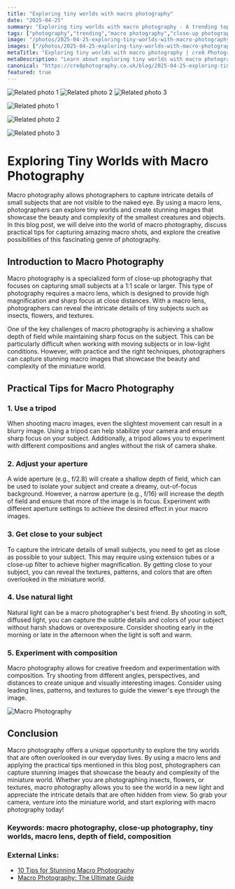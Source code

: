 ```yaml
---
title: "Exploring tiny worlds with macro photography"
date: "2025-04-25"
summary: "Exploring tiny worlds with macro photography - A trending topic in photography."
tags: ["photography","trending","macro photography","close-up photography","tiny worlds","macro lens","depth of field","composition","tripod","aperture","natural light","textures"]
image: "/photos/2025-04-25-exploring-tiny-worlds-with-macro-photography-1.jpg"
images: ["/photos/2025-04-25-exploring-tiny-worlds-with-macro-photography-1.jpg","/photos/2025-04-25-exploring-tiny-worlds-with-macro-photography-2.jpg","/photos/2025-04-25-exploring-tiny-worlds-with-macro-photography-3.jpg"]
metaTitle: "Exploring tiny worlds with macro photography | cre8 Photography"
metaDescription: "Learn about exploring tiny worlds with macro photography in photography with practical tips and insights."
canonical: "https://cre8photography.co.uk/blog/2025-04-25-exploring-tiny-worlds-with-macro-photography"
featured: true
---
```


<!-- Gallery as HTML -->

<div class="grid grid-cols-1 sm:grid-cols-2 md:grid-cols-3 gap-4">
  <img src="/photos/2025-04-25-exploring-tiny-worlds-with-macro-photography-1.jpg" alt="Related photo 1" class="w-full rounded-lg" />
<img src="/photos/2025-04-25-exploring-tiny-worlds-with-macro-photography-2.jpg" alt="Related photo 2" class="w-full rounded-lg" />
<img src="/photos/2025-04-25-exploring-tiny-worlds-with-macro-photography-3.jpg" alt="Related photo 3" class="w-full rounded-lg" />
</div>


<!-- Gallery as Markdown -->
![Related photo 1](/photos/2025-04-25-exploring-tiny-worlds-with-macro-photography-1.jpg)


![Related photo 2](/photos/2025-04-25-exploring-tiny-worlds-with-macro-photography-2.jpg)


![Related photo 3](/photos/2025-04-25-exploring-tiny-worlds-with-macro-photography-3.jpg)



# Exploring Tiny Worlds with Macro Photography

Macro photography allows photographers to capture intricate details of small subjects that are not visible to the naked eye. By using a macro lens, photographers can explore tiny worlds and create stunning images that showcase the beauty and complexity of the smallest creatures and objects. In this blog post, we will delve into the world of macro photography, discuss practical tips for capturing amazing macro shots, and explore the creative possibilities of this fascinating genre of photography.

## Introduction to Macro Photography

Macro photography is a specialized form of close-up photography that focuses on capturing small subjects at a 1:1 scale or larger. This type of photography requires a macro lens, which is designed to provide high magnification and sharp focus at close distances. With a macro lens, photographers can reveal the intricate details of tiny subjects such as insects, flowers, and textures.

One of the key challenges of macro photography is achieving a shallow depth of field while maintaining sharp focus on the subject. This can be particularly difficult when working with moving subjects or in low-light conditions. However, with practice and the right techniques, photographers can capture stunning macro images that showcase the beauty and complexity of the miniature world.

## Practical Tips for Macro Photography

### 1. Use a tripod
When shooting macro images, even the slightest movement can result in a blurry image. Using a tripod can help stabilize your camera and ensure sharp focus on your subject. Additionally, a tripod allows you to experiment with different compositions and angles without the risk of camera shake.

### 2. Adjust your aperture
A wide aperture (e.g., f/2.8) will create a shallow depth of field, which can be used to isolate your subject and create a dreamy, out-of-focus background. However, a narrow aperture (e.g., f/16) will increase the depth of field and ensure that more of the image is in focus. Experiment with different aperture settings to achieve the desired effect in your macro images.

### 3. Get close to your subject
To capture the intricate details of small subjects, you need to get as close as possible to your subject. This may require using extension tubes or a close-up filter to achieve higher magnification. By getting close to your subject, you can reveal the textures, patterns, and colors that are often overlooked in the miniature world.

### 4. Use natural light
Natural light can be a macro photographer's best friend. By shooting in soft, diffused light, you can capture the subtle details and colors of your subject without harsh shadows or overexposure. Consider shooting early in the morning or late in the afternoon when the light is soft and warm.

### 5. Experiment with composition
Macro photography allows for creative freedom and experimentation with composition. Try shooting from different angles, perspectives, and distances to create unique and visually interesting images. Consider using leading lines, patterns, and textures to guide the viewer's eye through the image.

![Macro Photography](/path/to/image)

## Conclusion

Macro photography offers a unique opportunity to explore the tiny worlds that are often overlooked in our everyday lives. By using a macro lens and applying the practical tips mentioned in this blog post, photographers can capture stunning images that showcase the beauty and complexity of the miniature world. Whether you are photographing insects, flowers, or textures, macro photography allows you to see the world in a new light and appreciate the intricate details that are often hidden from view. So grab your camera, venture into the miniature world, and start exploring with macro photography today!

### Keywords: macro photography, close-up photography, tiny worlds, macro lens, depth of field, composition

### External Links:
- [10 Tips for Stunning Macro Photography](https://www.bhphotovideo.com/explora/photography/tips-and-solutions/10-tips-for-stunning-macro-photography)
- [Macro Photography: The Ultimate Guide](https://digital-photography-school.com/macro-photography-the-ultimate-guide)

